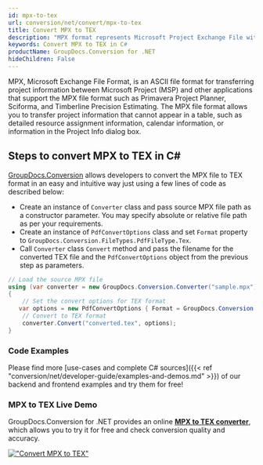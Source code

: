 ```yaml
---
id: mpx-to-tex
url: conversion/net/convert/mpx-to-tex
title: Convert MPX to TEX
description: "MPX format represents Microsoft Project Exchange File with .mpx extension. Learn how to convert MPX to TEX file programmatically in C# language using GroupDocs.Conversion for .NET library."
keywords: Convert MPX to TEX in C#
productName: GroupDocs.Conversion for .NET
hideChildren: False
---
```


MPX, Microsoft Exchange File Format, is an ASCII file format for transferring project information between Microsoft Project (MSP) and other applications that support the MPX file format such as Primavera Project Planner, Sciforma, and Timberline Precision Estimating. The MPX file format allows you to transfer project information that cannot appear in a table, such as detailed resource assignment information, calendar information, or information in the Project Info dialog box.

## Steps to convert MPX to TEX in C#

[GroupDocs.Conversion](https://products.groupdocs.com/conversion/net) allows developers to convert the MPX file to TEX format in an easy and intuitive way just using a few lines of code as described below:

* Create an instance of `Converter` class and pass source MPX file path as a constructor parameter. You may specify absolute or relative file path as per your requirements. 
* Create an instance of `PdfConvertOptions` class and set `Format` property to `GroupDocs.Conversion.FileTypes.PdfFileType.Tex`.
* Call `Converter` class `Convert` method and pass the filename for the converted TEX file and the `PdfConvertOptions` object from the previous step as parameters.

```csharp
// Load the source MPX file
using (var converter = new GroupDocs.Conversion.Converter("sample.mpx"))
{
    // Set the convert options for TEX format
   var options = new PdfConvertOptions { Format = GroupDocs.Conversion.FileTypes.PdfFileType.Tex };
    // Convert to TEX format
    converter.Convert("converted.tex", options);
}
```

### Code Examples

Please find more [use-cases and complete C# sources]({{< ref "conversion/net/developer-guide/examples-and-demos.md" >}}) of our backend and frontend examples and try them for free!

### MPX to TEX Live Demo

GroupDocs.Conversion for .NET provides an online [**MPX to TEX converter**](https://products.groupdocs.app/conversion/mpx-to-tex), which allows you to try it for free and check conversion quality and accuracy.

[!["Convert MPX to TEX"](conversion/net/images/convert-to-tex/convert-mpx-to-tex.png)](https://products.groupdocs.app/conversion/mpx-to-tex)